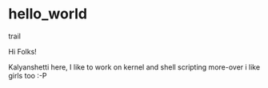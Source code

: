 # hello_world
trail

Hi Folks!

Kalyanshetti here, I like to work on kernel and shell scripting
more-over i like girls too :-P
